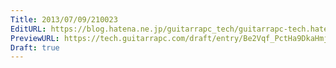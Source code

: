 ```yaml
---
Title: 2013/07/09/210023
EditURL: https://blog.hatena.ne.jp/guitarrapc_tech/guitarrapc-tech.hatenablog.com/atom/entry/6802418398340941467
PreviewURL: https://tech.guitarrapc.com/draft/entry/Be2Vqf_PctHa9DkaHmj76KBtlrg
Draft: true
---
```


